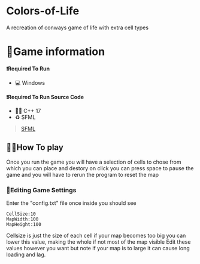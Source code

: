 # Colors-of-Life
A recreation of conways game of life with extra cell types

# 📜Game information
**❗Required To Run**
* 💻 Windows

**❗Required To Run Source Code**
* 👩‍💻 C++ 17
* ♻ SFML

>  [SFML](https://www.sfml-dev.org/download.php)

## 🏃‍♂️How To play
Once you run the game you will have a selection of cells to chose from which you can place and destory on click you can press space to pause the game
and you will have to rerun the program to reset the map
### 🔨Editing Game Settings
Enter the "config.txt" file once inside you should see

```
CellSize:10
MapWidth:100
MapHeight:100
```
Cellsize is just the size of each cell if your map becomes too big you can lower this value, making the whole if not most of the map visible 
Edit these values however you want but note if your map is to large it can cause long loading and lag.
